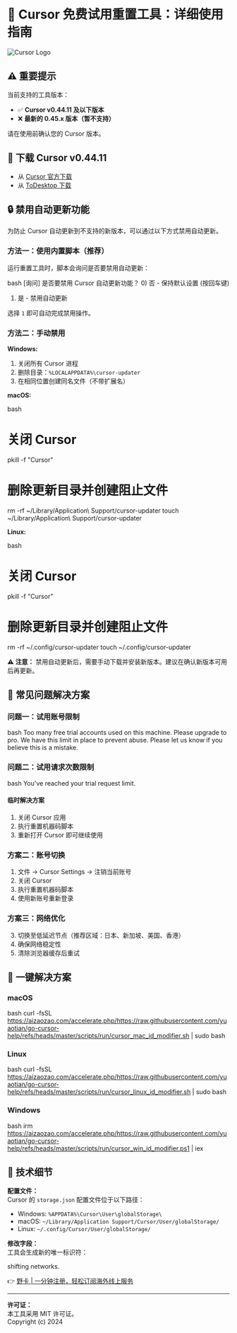 # 🚀 Cursor 免费试用重置工具：详细使用指南

![Cursor Logo](https://camo.githubusercontent.com/496f1515f3e17ce1afe69703f2f708409cf48325a64b654e1788d9e2ea8c17c6/68747470733a2f2f61692d637572736f722e636f6d2f77702d636f6e74656e742f75706c6f6164732f323032342f30392f6c6f676f2d637572736f722d61692d706e672e7765627)

## ⚠️ 重要提示

当前支持的工具版本：

- ✅ **Cursor v0.44.11 及以下版本**
- ❌ **最新的 0.45.x 版本（暂不支持）**

请在使用前确认您的 Cursor 版本。

## 💾 下载 Cursor v0.44.11

- 从 [Cursor 官方下载](https://downloader.cursor.sh/builds/250103fqxdt5u9z/windows/nsis/x64)
- 从 [ToDesktop 下载](https://download.todesktop.com/230313mzl4w4u92/Cursor%20Setup%200.44.11%20-%20Build%20250103fqxdt5u9z-x64.exe)

## 🔒 禁用自动更新功能

为防止 Cursor 自动更新到不支持的新版本，可以通过以下方式禁用自动更新。

### 方法一：使用内置脚本（推荐）

运行重置工具时，脚本会询问是否要禁用自动更新：

bash
[询问] 是否要禁用 Cursor 自动更新功能？
0) 否 - 保持默认设置 (按回车键)
1) 是 - 禁用自动更新


选择 `1` 即可自动完成禁用操作。

### 方法二：手动禁用

**Windows:**

1. 关闭所有 Cursor 进程
2. 删除目录：`%LOCALAPPDATA%\cursor-updater`
3. 在相同位置创建同名文件（不带扩展名）

**macOS:**

bash
# 关闭 Cursor
pkill -f "Cursor"
# 删除更新目录并创建阻止文件
rm -rf ~/Library/Application\ Support/cursor-updater
touch ~/Library/Application\ Support/cursor-updater


**Linux:**

bash
# 关闭 Cursor
pkill -f "Cursor"
# 删除更新目录并创建阻止文件
rm -rf ~/.config/cursor-updater
touch ~/.config/cursor-updater


⚠️ **注意：** 禁用自动更新后，需要手动下载并安装新版本。建议在确认新版本可用后再更新。

## 📝 常见问题解决方案

### 问题一：试用账号限制

bash
Too many free trial accounts used on this machine.
Please upgrade to pro. We have this limit in place
to prevent abuse. Please let us know if you believe
this is a mistake.


### 问题二：试用请求次数限制

bash
You've reached your trial request limit.


#### 临时解决方案

1. 关闭 Cursor 应用
2. 执行重置机器码脚本
3. 重新打开 Cursor 即可继续使用

### 方案二：账号切换

1. 文件 -> Cursor Settings -> 注销当前账号
2. 关闭 Cursor
3. 执行重置机器码脚本
4. 使用新账号重新登录

### 方案三：网络优化

3. 切换至低延迟节点（推荐区域：日本、新加坡、美国、香港）
4. 确保网络稳定性
5. 清除浏览器缓存后重试

## 🚀 一键解决方案

### macOS

bash
curl -fsSL https://aizaozao.com/accelerate.php/https://raw.githubusercontent.com/yuaotian/go-cursor-help/refs/heads/master/scripts/run/cursor_mac_id_modifier.sh | sudo bash


### Linux

bash
curl -fsSL https://aizaozao.com/accelerate.php/https://raw.githubusercontent.com/yuaotian/go-cursor-help/refs/heads/master/scripts/run/cursor_linux_id_modifier.sh | sudo bash


### Windows

bash
irm https://aizaozao.com/accelerate.php/https://raw.githubusercontent.com/yuaotian/go-cursor-help/refs/heads/master/scripts/run/cursor_win_id_modifier.ps1 | iex


## 🔧 技术细节

**配置文件：**  
Cursor 的 `storage.json` 配置文件位于以下路径：

- Windows: `%APPDATA%\Cursor\User\globalStorage\`
- macOS: `~/Library/Application Support/Cursor/User/globalStorage/`
- Linux: `~/.config/Cursor/User/globalStorage/`

**修改字段：**  
工具会生成新的唯一标识符：

 shifting networks.

👉 [野卡 | 一分钟注册，轻松订阅海外线上服务](https://bbtdd.com/yeka)

---

**许可证：**  
本工具采用 MIT 许可证。  
Copyright (c) 2024